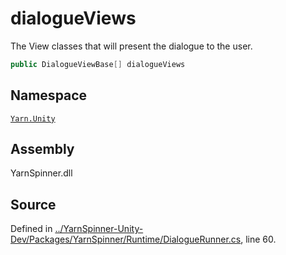 # dialogueViews

The View classes that will present the dialogue to the user.

```csharp
public DialogueViewBase[] dialogueViews
```

## Namespace

[`Yarn.Unity`](../)

## Assembly

YarnSpinner.dll

## Source

Defined in [../YarnSpinner-Unity-Dev/Packages/YarnSpinner/Runtime/DialogueRunner.cs](https://github.com/YarnSpinnerTool/YarnSpinner-Unity//blob/develop/Runtime/DialogueRunner.cs#L60), line 60.


